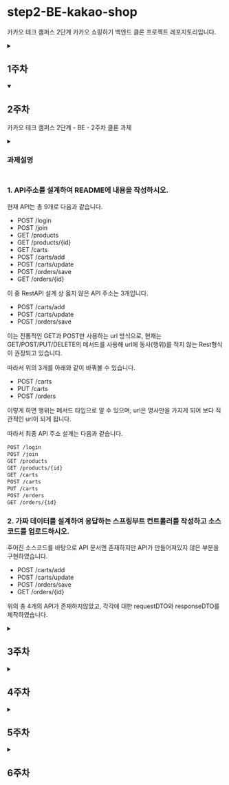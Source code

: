 # step2-BE-kakao-shop
카카오 테크 캠퍼스 2단계 카카오 쇼핑하기 백엔드 클론 프로젝트 레포지토리입니다.

<details>
    <summary><h2>1주차</h2></summary>

카카오 테크 캠퍼스 2단계 - BE - 1주차 클론 과제

<details>
    <summary><h3>과제 설명</h3></summary>

#### **과제명**
```
1. 요구사항분석/API요청 및 응답 시나리오 분석
2. 요구사항 추가 반영 및 테이블 설계도
```

#### **과제 설명**
```
1. 요구사항 시나리오를 보고 부족해 보이는 기능을 하나 이상 체크하여 README에 내용을 작성하시오.
2. 제시된 화면설계를 보고 해당 화면설계와 배포된 기존 서버의 API주소를 매칭하여 README에 내용을 작성하시오. (카카오 화면설계 시나리오가 있음)
3. 배포된 서버에 모든 API를 POSTMAN으로 요청해본 뒤 응답되는 데이터를 확인하고 부족한 데이터가 무엇인지 체크하여 README에 내용을 작성하시오.
4. 테이블 설계를 하여 README에 ER-Diagram을 추가하여 제출하시오.
```

</br>

#### **과제 상세 : 수강생들이 과제를 진행할 때, 유념해야할 것**
아래 항목은 반드시 포함하여 과제 수행해주세요!
>- 부족한 기능에 대한 요구사항을 미리 예상할 수 있는가? (예를 들면 상품등록 api가 기존 요구사항에는 없는데 추후 필요하지는 않을지, 이런 부분들을 생각하였는지) 
>- 요구사항에 맞는 API를 분석하고 사용자 시나리오를 설계하였는가? (예를 들어 배포된 서버와 화면 설계를 제시해줄 예정인데, 특정 버튼을 클릭했을 때 어떤 API가 호출되어야 할지를 아는지)
>- 응답되는 데이터가 프론트앤드 화면에 모두 반영될 수 있는지를 체크하였는가?(예를 들어 배송관련 비용이 있는데, 이런것들이 API에는 없는데 이런 부분을 캐치할 수 있는지)
>- 테이블 설계가 모든 API를 만족할 수 있게 나왔는가? (테이블이 효율적으로 나왔는가 보다는 해당 테이블로 요구사항을 만족할 수 있는지에 대한 여부만)
>- 테이블명이 이해하기 쉽게 만들어졌는가? (상품테이블이 product이면 이해하기 쉽지만, material이라고 하면 이해하기 어렵기 때문)

</br>

#### **코드리뷰 관련: PR시, 아래 내용을 포함하여 코멘트 남겨주세요.**
**1. PR 제목과 내용을 아래와 같이 작성 해주세요.**

>- PR 제목 : 부산대BE_라이언_1주차 과제

</br>

**2. PR 내용 :**

>- 코드 작성하면서 어려웠던 점
>- 코드 리뷰 시, 멘토님이 중점적으로 리뷰해줬으면 하는 부분

</details>

### 과제1

**요구사항 시나리오를 보고 부족해 보이는 기능을 하나 이상 체크하여 README에 내용을 작성하시오.**

- 회원정보 변경이 없음
- 장바구니에서 물품삭제(0개로 만들기)가 안됨
- 결제 내역 확인

> 현재 쇼핑몰의 구조는 구매자에게만 치중되어 있고 판매자(or 쇼핑몰 관리자)에 대한 UI가 존재하지 않는다.  
> 변동이 되기 쉬운 상품 가격 수정, 새로운 상품 등록, 상품 품절 처리 등을 할 수 있게 하는 관리자 페이지가 필요 할 것이다.  
> 관리자가 프로그래머라면 직접 db에 조작을 할 수 있겠지만, db에 직접 query를 보내는 일은 매우 위험하고 부적절한 행위로 가능하다면 관리자용 api도 만드는 편이 낫다.

### 과제2

**제시된 화면설계를 보고 해당 화면설계와 배포된 기존 서버의 API주소를 매칭하여 README에 내용을 작성하시오. (카카오 화면설계 시나리오가 있음)**

> 제시된 화면 설계의 작업명에 필요한 api 주소를 매칭하였다.

- **(기능 1) 회원 가입**
    - 회원가입 버튼 클릭 시->
    - `POST` /join
- **(기능 2) 로그인**
    - 로그인 버튼 클릭 시 ->
    - `POST` /login
- **(기능 3) 로그아웃**
    - 로그아웃에 대한 api는 따로 존재하지 않는데 front에서 저장하고 있는 JWT 토큰을 삭제하면 된다.
- **(기능 4) 전체 상품 목록 조회**
    - 메인 페이지(상품 목록 페이지) 접근 시 ->
    - -> `GET` /products
- **(기능 5) 개별 상품 상세 조회**
    - 개별 상품 클릭 or 개별 상품 페이지 접근 시 ->
    - `GET` /products/{product_id}
- **(기능 6) 상품 옵션 선택**
    - (기능 5)에서 상품 정보와 상품에 맞는 옵션까지 반환 했으므로 client는 추가로 api를 요청하지 않고 옵션을 선택할 수 있다.
- **(기능 7) 옵션 확인 및 수량 결정**
    - 이미 선택한 옵션은 client에서 보관되며 아직 서버로 넘어오지 않아 api가 필요하지 않다.
- **(기능 8) 장바구니 담기**
    - 장바구니 클릭 시 ->
    - `POST` /carts/add
- **(기능 9) 장바구니 보기**
    - 장바구니 페이지 접근 시 ->
    - `GET` /carts
- **(기능 10) 장바구니 상품 옵션 확인 및 수량 결정**
    - `상품 페이지의 옵션 확인 및 수량 결정`과 동일하게 변경한 정보는 client에만 존재하고 아직 서버로 넘어가지 않는다.
- **(기능 11) 주문**
    - 장바구니 페이지에서 주문하기 버튼 클릭 시 ->
    - `POST` /carts/update
        - 옵션 정보를 바탕으로 장바구니를 업데이트하며 결제페이지로 넘어간다.
    - **※참고※** api 문서에서는 `장바구니 수정`으로 되어 있음
- **(기능 12) 결제**
    - 주문 및 결제 페이지에서 결제하기 버튼 클릭 시 ->
    - `POST` /orders/save
        - 장바구니(cart) 테이블에서 정보가 삭제되며 order테이블에 동일한 정보가 기록된다.
    - **※참고※** api 문서에서는 `주문하기`로 되어 있음
- **(기능 13) 주문 결과 확인**
    - 결제하기 버튼을 클릭하여 `POST` /orders/save가 성공적으로 이루어졌을 시 ->
    - `GET` /orders/{order_id}

### 과제3

**배포된 서버에 모든 API를 POSTMAN으로 요청해본 뒤 응답되는 데이터를 확인하고 부족한 데이터가 무엇인지 체크하여 README에 내용을 작성하시오.**

![post man capture](./docs/assets/postman.png)

- `POST` /carts/update에서 상품 이름의 정보가 존재하지 않는다.
    - 아래는 `POST` /carts/update의 예시 response body이다.  
    ```
    {
        "success": true,
        "response": {
            "carts": [
                {
                    "cartId": 3,
                    "optionId": 1,
                    "optionName": "01. 슬라이딩 지퍼백 크리스마스에디션 4종",
                    "quantity": 3,
                    "price": 30000
                },
                {
                    "cartId": 4,
                    "optionId": 2,
                    "optionName": "02. 슬라이딩 지퍼백 플라워에디션 5종",
                    "quantity": 5,
                    "price": 54500
                }
            ],
            "totalPrice": 84500
        },
        "error": null
    }
    ```
    - cart 테이블에 있는 내용만 돌려주고 있어 제품명을 알 수가 없다.
    - 이는 불필요한 다수의 api 요청을 유발시킨다.
    - `주문하기` 버튼을 눌러 `결제 화면`으로 넘어 오면서 제품명에 대한 정보와 함께 각 제품에 할당되는 옵션 정보로 묶어서 보내주어야 사용자에게 친화적인 UI를 나타낼 수 있을 것이다.
    - 현재의 response로는 어떤 옵션이 어떤 제품의 옵션인지 알 수 없고, 단순히 옵션들의 리스트가 화면에 뿌려지게 될 것이다.

### 과제4

**테이블 설계를 하여 README에 ER-Diagram을 추가하여 제출하시오.**

![kakaoshop db](./docs/assets/kakaoshop_db.png)

- 상품 테이블에 상품 가격이 필요할까??
    - 상품은 1개 이상의 옵션을 가지고 있고 실제 판매되는 것은 옵션이다.
    - 따라서 상품이 price를 가지게 되면 이는 어떤 한 옵션의 price가 된다.
    - 이는 데이터의 중복으로 오류로 인해 서로 다른 값을 가지게 되는 경우가 발생할 수 있다.
    - 따라서 가격 정보를 상품 테이블에서 삭제한 후, 옵션 테이블에 `priority` 속성을 부여했다.
    - 상품은 우선순위를 바탕으로 옵션들 중 대표 옵션을 찾을 수 있고 대표 옵션의 가격을 상품의 가격으로 제공된다.

### 추가 - pdf 과제

[`docs/1주차 - 테이블 설계하기 (문제 풀이 - 부산대BE_안혜준)`](https://github.com/jagaldol/step2-BE-kakao-shop/blob/feat-anhyejun/docs/1주차-테이블_설계하기.pdf)로 pdf 첨부 하였습니다.

</details>

<details open>
    <summary><h2>2주차</h2></summary>

카카오 테크 캠퍼스 2단계 - BE - 2주차 클론 과제

<details>
    <summary><h3>과제설명<h3></summary>

#### **과제명**
```
1. 전체 API 주소 설계
2. Mock API Controller 구현
```

#### **과제 설명**
```
1. API주소를 설계하여 README에 내용을 작성하시오.
2. 가짜 데이터를 설계하여 응답하는 스프링부트 컨트롤러를 작성하고 소스코드를 업로드하시오.
```

</br>

#### **과제 상세 : 수강생들이 과제를 진행할 때, 유념해야할 것**
아래 항목은 반드시 포함하여 과제 수행해주세요!
>- 전체 API 주소 설계가 RestAPI 맞게 설계되었는가? (예를 들어 배포된 서버는 POST와 GET으로만 구현되었는데, 학생들은 PUT과 DELETE도 배울 예정이라 이부분이 반영되었고, 주소가 RestAPI에 맞게 설계되었는지)
>- 가짜 데이터를 설계하여 Mock API를 잘 구현하였는가? (예를 들어 DB연결없이 컨트롤러만 만들어서 배포된 서버의 응답과 동일한 형태로 데이터가 응답되는지 여부)
</br>

#### **코드리뷰 관련: PR시, 아래 내용을 포함하여 코멘트 남겨주세요.**
**1. PR 제목과 내용을 아래와 같이 작성 해주세요.**

>- PR 제목 : 부산대BE_라이언_2주차 과제

</br>

**2. PR 내용 :**

>- 코드 작성하면서 어려웠던 점
>- 코드 리뷰 시, 멘토님이 중점적으로 리뷰해줬으면 하는 부분

</details>

### 1. API주소를 설계하여 README에 내용을 작성하시오.

현재 API는 총 9개로 다음과 같습니다.

* POST /login
* POST /join
* GET /products
* GET /products/{id}
* GET /carts
* POST /carts/add
* POST /carts/update
* POST /orders/save
* GET /orders/{id}

이 중 RestAPI 설계 상 옳지 않은 API 주소는 3개입니다.

* POST /carts/add
* POST /carts/update
* POST /orders/save

이는 전통적인 GET과 POST만 사용하는 url 방식으로, 현재는 GET/POST/PUT/DELETE의 메서드를 사용해 url에 동사(행위)를 적지 않는 Rest형식이 권장되고 있습니다.

따라서 위의 3개를 아래와 같이 바꿔볼 수 있습니다.

* POST /carts
* PUT /carts
* POST /orders

이렇게 하면 행위는 메서드 타입으로 알 수 있으며, url은 명사만을 가지게 되어 보다 직관적인 url이 되게 됩니다.

따라서 최종 API 주소 설계는 다음과 같습니다.

```
POST /login
POST /join
GET /products
GET /products/{id}
GET /carts
POST /carts
PUT /carts
POST /orders
GET /orders/{id}
```


### 2. 가짜 데이터를 설계하여 응답하는 스프링부트 컨트롤러를 작성하고 소스코드를 업로드하시오.

주어진 소스코드를 바탕으로 API 문서엔 존재하지만 API가 만들어져있지 않은 부분을 구현하였습니다.

* POST /carts/add
* POST /carts/update
* POST /orders/save
* GET /orders/{id}

위의 총 4개의 API가 존재하지않았고, 각각에 대한 requestDTO와 responseDTO를 제작하였습니다.

</details>

<details>
    <summary><h2>3주차</h2></summary>

카카오 테크 캠퍼스 2단계 - BE - 3주차 클론 과제
</br>
</br>

### **과제명**
```
1. 레포지토리 단위테스트
```

### **과제 설명**
```
1. 레포지토리 단위테스트를 구현하여 소스코드를 제출하시오.
2. 쿼리를 테스트하면서 가장 좋은 쿼리를 작성해보시오.
```

</br>

### **과제 상세 : 수강생들이 과제를 진행할 때, 유념해야할 것**
아래 항목은 반드시 포함하여 과제 수행해주세요!
>- 레포지토리 단위테스트가 구현되었는가?
>- 테스트 메서드끼리 유기적으로 연결되지 않았는가? (테스트는 격리성이 필요하다)
>- Persistene Context를 clear하여서 테스트가 구현되었는가? (더미데이터를 JPA를 이용해서 insert 할 예정인데, 레포지토리 테스트시에 영속화된 데이터 때문에 쿼리를 제대로 보지 못할 수 있기 때문에)
>- 테스트 코드의 쿼리 관련된 메서드가 너무 많은 select를 유발하지 않는지? (적절한 한방쿼리, 효율적인 in query, N+1 문제 등이 해결된 쿼리)
</br>

### **코드리뷰 관련: PR시, 아래 내용을 포함하여 코멘트 남겨주세요.**
**1. PR 제목과 내용을 아래와 같이 작성 해주세요.**

>- PR 제목 : 부산대BE_라이언_3주차 과제

</br>

**2. PR 내용 :**

>- 코드 작성하면서 어려웠던 점
>- 코드 리뷰 시, 멘토님이 중점적으로 리뷰해줬으면 하는 부분

</details>

<details>
    <summary><h2>4주차</h2></summary>

카카오 테크 캠퍼스 2단계 - BE - 4주차 클론 과제
</br>
</br>

### **과제명**
```
1. 컨트롤러 단위 테스트
```

### **과제 설명**
```
1. 컨트롤러 단위테스트를 작성한뒤 소스코드를 업로드하시오.
2. stub을 구현하시오.
```

</br>

### **과제 상세 : 수강생들이 과제를 진행할 때, 유념해야할 것**
아래 항목은 반드시 포함하여 과제 수행해주세요!
>- 컨트롤러 단위테스트가 구현되었는가?
>- Mockito를 이용하여 stub을 구현하였는가?
>- 인증이 필요한 컨트롤러를 테스트할 수 있는가?
>- 200 ok만 체크한 것은 아닌가? (해당 컨트롤러에서 제일 필요한 데이터에 대한 테스트가 구현되었는가?)
</br>

### **코드리뷰 관련: PR시, 아래 내용을 포함하여 코멘트 남겨주세요.**
**1. PR 제목과 내용을 아래와 같이 작성 해주세요.**

>- PR 제목 : 부산대BE_라이언_4주차 과제 

</br>

**2. PR 내용 :**

>- 코드 작성하면서 어려웠던 점
>- 코드 리뷰 시, 멘토님이 중점적으로 리뷰해줬으면 하는 부분

</details>

<details>
    <summary><h2>5주차</h2></summary>

카카오 테크 캠퍼스 2단계 - BE - 5주차 클론 과제
</br>
</br>

### **과제명**
```
1. 실패 단위 테스트
```

### **과제 설명**
```
1. 컨트롤러 단위테스트를 구현하는데, 실패 테스트 코드를 구현하시오.
2. 어떤 문제가 발생할 수 있을지 모든 시나리오를 생각해본 뒤, 실패에 대한 모든 테스트를 구현하시오.
```

</br>

### **과제 상세 : 수강생들이 과제를 진행할 때, 유념해야할 것**
아래 항목은 반드시 포함하여 과제 수행해주세요!
>- 실패 단위 테스트가 구현되었는가?
>- 모든 예외에 대한 실패 테스트가 구현되었는가?
</br>

### **코드리뷰 관련: PR시, 아래 내용을 포함하여 코멘트 남겨주세요.**
**1. PR 제목과 내용을 아래와 같이 작성 해주세요.**

>- PR 제목 : 부산대BE_라이언_5주차 과제

</br>

**2. PR 내용 :**

>- 코드 작성하면서 어려웠던 점
>- 코드 리뷰 시, 멘토님이 중점적으로 리뷰해줬으면 하는 부분

</details>

<details>
    <summary><h2>6주차</h2></summary>

카카오 테크 캠퍼스 2단계 - BE - 6주차 클론 과제
</br>
</br>

### **과제명**
```
1. 카카오 클라우드 배포
```

### **과제 설명**
```
1. 통합테스트를 구현하시오.
2. API문서를 구현하시오. (swagger, restdoc, word로 직접 작성, 공책에 적어서 제출 등 모든 방법이 다 가능합니다)
3. 프론트앤드에 입장을 생각해본뒤 어떤 문서를 가장 원할지 생각해본뒤 API문서를 작성하시오.
4. 카카오 클라우드에 배포하시오.
5. 배포한 뒤 서비스 장애가 일어날 수 있으니, 해당 장애에 대처할 수 있게 로그를 작성하시오. (로그는 DB에 넣어도 되고, 외부 라이브러리를 사용해도 되고, 파일로 남겨도 된다 - 단 장애 발생시 확인을 할 수 있어야 한다)
```

</br>

### **과제 상세 : 수강생들이 과제를 진행할 때, 유념해야할 것**
아래 항목은 반드시 포함하여 과제 수행해주세요!
>- 통합테스트가 구현되었는가?
>- API문서가 구현되었는가?
>- 배포가 정상적으로 되었는가?
>- 서비스에 문제가 발생했을 때, 로그를 통해 문제를 확인할 수 있는가?
</br>

## **코드리뷰 관련: PR시, 아래 내용을 포함하여 코멘트 남겨주세요.**
**1. PR 제목과 내용을 아래와 같이 작성 해주세요.**

>- PR 제목 : 부산대BE_라이언_6주차 과제

</br>

**2. PR 내용 :**

>- 코드 작성하면서 어려웠던 점
>- 코드 리뷰 시, 멘토님이 중점적으로 리뷰해줬으면 하는 부분

</details>